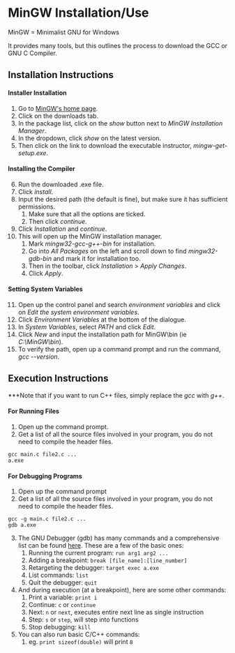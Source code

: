 # MinGW Installation/Use

MinGW = Minimalist GNU for Windows

It provides many tools, but this outlines the process to download the GCC or GNU C Compiler.

## Installation Instructions

#### Installer Installation
1. Go to [MinGW's home page](http://mingw.org/).
2. Click on the downloads tab.
3. In the package list, click on the *show* button next to *MinGW Installation Manager*.
4. In the dropdown, click *show* on the latest version.
5. Then click on the link to download the executable instructor, *mingw-get-setup.exe*.

#### Installing the Compiler
6. Run the downloaded .exe file.
7. Click *install*.
8. Input the desired path (the default is fine), but make sure it has sufficient permissions.
    1. Make sure that all the options are ticked.
    2. Then click *continue*.
9. Click *Installation* and *continue*.
10. This will open up the MinGW installation manager.
    1. Mark *mingw32-gcc-g++-bin* for installation.
    2. Go into *All Packages* on the left and scroll down to find *mingw32-gdb-bin* and mark it for installation too.
    3. Then in the toolbar, click *Installation* > *Apply Changes*.
    4. Click *Apply*.

#### Setting System Variables
11. Open up the control panel and search *environment variables* and click on *Edit the system environment variables*.
12. Click *Environment Variables* at the bottom of the dialogue.
13. In *System Variables*, select *PATH* and click *Edit*.
14. Click *New* and input the installation path for MinGW\bin (ie *C:\MinGW\bin*).
15. To verify the path, open up a command prompt and run the command, *gcc --version*.

## Execution Instructions

***Note that if you want to run C++ files, simply replace the *gcc* with *g++*.

#### For Running Files

1. Open up the command prompt.
2. Get a list of all the source files involved in your program, you do not need to compile the header files.
```
gcc main.c file2.c ...
a.exe
```

#### For Debugging Programs

1. Open up the command prompt
2. Get a list of all the source files involved in your program, you do not need to compile the header files.
```
gcc -g main.c file2.c ...
gdb a.exe
```
3. The GNU Debugger (gdb) has many commands and a comprehensive list can be found [here](https://users.ece.utexas.edu/~adnan/gdb-refcard.pdf). These are a few of the basic ones:
    1. Running the current program: `run arg1 arg2 ...`
    2. Adding a breakpoint: `break [file_name]:[line_number]`
    3. Retargeting the debugger: `target exec a.exe`
    4. List commands: `list`
    5. Quit the debugger: `quit`
4. And during execution (at a breakpoint), here are some other commands:
    1. Print a variable: `print i`
    2. Continue: `c` or `continue`
    3. Next: `n` or `next`, executes entire next line as single instruction
    4. Step: `s` or `step`, will step into functions
    5. Stop debugging: `kill`
5. You can also run basic C/C++ commands:
    1. eg. `print sizeof(double)` will print `8`
